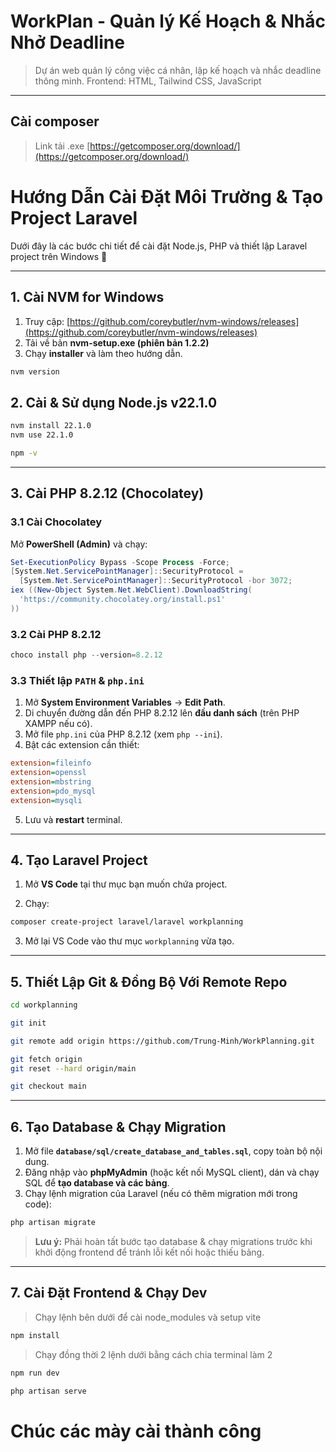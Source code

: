 # WorkPlan - Quản lý Kế Hoạch & Nhắc Nhở Deadline

> Dự án web quản lý công việc cá nhân, lập kế hoạch và nhắc deadline thông minh.
> Frontend: HTML, Tailwind CSS, JavaScript

---

## Cài composer

> Link tải .exe [https://getcomposer.org/download/](https://getcomposer.org/download/)

# Hướng Dẫn Cài Đặt Môi Trường & Tạo Project Laravel

Dưới đây là các bước chi tiết để cài đặt Node.js, PHP và thiết lập Laravel project trên Windows 🚀

---

## 1. Cài NVM for Windows

1. Truy cập: [https://github.com/coreybutler/nvm-windows/releases](https://github.com/coreybutler/nvm-windows/releases)
2. Tải về bản **nvm-setup.exe (phiên bản 1.2.2)**
3. Chạy **installer** và làm theo hướng dẫn.

```powershell
nvm version
```

## 2. Cài & Sử dụng Node.js v22.1.0

```bash
nvm install 22.1.0
nvm use 22.1.0

npm -v
```

---

## 3. Cài PHP 8.2.12 (Chocolatey)

### 3.1 Cài Chocolatey

Mở **PowerShell (Admin)** và chạy:

```powershell
Set-ExecutionPolicy Bypass -Scope Process -Force;
[System.Net.ServicePointManager]::SecurityProtocol =
  [System.Net.ServicePointManager]::SecurityProtocol -bor 3072;
iex ((New-Object System.Net.WebClient).DownloadString(
  'https://community.chocolatey.org/install.ps1'
))
```

### 3.2 Cài PHP 8.2.12

```powershell
choco install php --version=8.2.12
```

### 3.3 Thiết lập `PATH` & `php.ini`

1. Mở **System Environment Variables** → **Edit Path**.
2. Di chuyển đường dẫn đến PHP 8.2.12 lên **đầu danh sách** (trên PHP XAMPP nếu có).
3. Mở file `php.ini` của PHP 8.2.12 (xem `php --ini`).
4. Bật các extension cần thiết:

```ini
extension=fileinfo
extension=openssl
extension=mbstring
extension=pdo_mysql
extension=mysqli
```

5. Lưu và **restart** terminal.

---

## 4. Tạo Laravel Project

1. Mở **VS Code** tại thư mục bạn muốn chứa project.

2. Chạy:

```bash
composer create-project laravel/laravel workplanning
```

3. Mở lại VS Code vào thư mục `workplanning` vừa tạo.

---

## 5. Thiết Lập Git & Đồng Bộ Với Remote Repo

```bash
cd workplanning

git init

git remote add origin https://github.com/Trung-Minh/WorkPlanning.git

git fetch origin
git reset --hard origin/main

git checkout main
```

---

## 6. Tạo Database & Chạy Migration

1. Mở file **`database/sql/create_database_and_tables.sql`**, copy toàn bộ nội dung.
2. Đăng nhập vào **phpMyAdmin** (hoặc kết nối MySQL client), dán và chạy SQL để **tạo database và các bảng**.
3. Chạy lệnh migration của Laravel (nếu có thêm migration mới trong code):

```bash
php artisan migrate
```

> **Lưu ý:** Phải hoàn tất bước tạo database & chạy migrations trước khi khởi động frontend để tránh lỗi kết nối hoặc thiếu bảng.

---

## 7. Cài Đặt Frontend & Chạy Dev

> Chạy lệnh bên dưới để cài node_modules và setup vite

```bash
npm install
```

> Chạy đồng thời 2 lệnh dưới bằng cách chia terminal làm 2

```bash
npm run dev

php artisan serve
```

# Chúc các mày cài thành công

